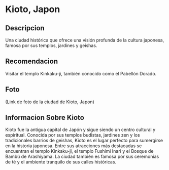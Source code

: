 # Kioto, Japon

## Descripcion
Una ciudad histórica que ofrece una visión profunda de la cultura japonesa, famosa por sus templos, jardines y geishas.

## Recomendacion
Visitar el templo Kinkaku-ji, también conocido como el Pabellón Dorado.

## Foto
(Link de foto de la ciudad de Kioto, Japon)

## Informacion Sobre Kioto
Kioto fue la antigua capital de Japón y sigue siendo un centro cultural y espiritual.
Conocida por sus templos budistas, jardines zen y los tradicionales barrios de geishas, Kioto es el lugar perfecto para sumergirse en la historia japonesa.
Entre sus atracciones más destacadas se encuentran el templo Kinkaku-ji, el templo Fushimi Inari y el Bosque de Bambú de Arashiyama.
La ciudad también es famosa por sus ceremonias de té y el ambiente tranquilo de sus calles históricas.
